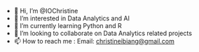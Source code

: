 - 👋 Hi, I’m @IOChristine
- 👀 I’m interested in Data Analytics and AI
- 🌱 I’m currently learning Python and R
- 💞️ I’m looking to collaborate on Data Analytics related projects
- 📫 How to reach me : Email: christineibiang@gmail.com

<!---
IOChristine/IOChristine is a ✨ special ✨ repository because its `README.md` (this file) appears on your GitHub profile.
You can click the Preview link to take a look at your changes.
--->
